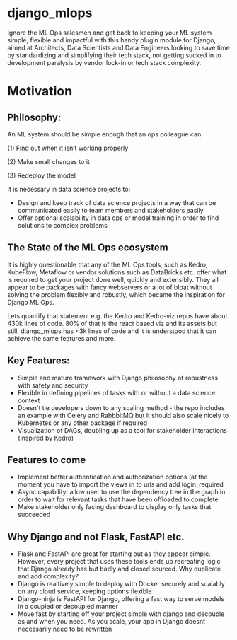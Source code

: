 # django_mlops

Ignore the ML Ops salesmen and get back to keeping your ML system simple, flexible and impactful with this handy plugin module for Django, aimed at Architects, Data Scientists and Data Engineers looking to save time by standardizing and simplifying their tech stack, not getting sucked in to development paralysis by vendor lock-in or tech stack complexity.

# Motivation

## Philosophy:

An ML system should be simple enough that an ops colleague can 

(1) Find out when it isn’t working properly

(2) Make small changes to it

(3) Redeploy the model

It is necessary in data science projects to:

- Design and keep track of data science projects in a way that can be communicated easily to team members and stakeholders easily
- Offer optional scalability in data ops or model training in order to find solutions to complex problems
  
## The State of the ML Ops ecosystem
It is highly questionable that any of the ML Ops tools, such as Kedro, KubeFlow, Metaflow or vendor solutions such as DataBricks etc. offer what is required to get your project done well, quickly and extensibly. They all appear to be packages with fancy webservers or a lot of bloat without solving the problem flexibly and robustly, which became the inspiration for Django ML Ops.

Lets quantify that statement e.g. the Kedro and Kedro-viz repos have about 430k lines of code. 80% of that is the react based viz and its assets but still, django_mlops has <3k lines of code and it is understood that it can achieve the same features and more.

## Key Features:
- Simple and mature framework with Django philosophy of robustness with safety and security
- Flexible in defining pipelines of tasks with or without a data science context
- Doesn't tie developers down to any scaling method - the repo includes an example with Celery and RabbbitMQ but it should also scale nicely to Kubernetes or any other package if required
- Visualization of DAGs, doubling up as a tool for stakeholder interactions (inspired by Kedro)

 ## Features to come
 - Implement better authentication and authorization options (at the moment you have to import the views in to urls and add login_required
 - Async capability: allow user to use the dependency tree in the graph in order to wait for relevant tasks that have been offloaded to complete
 - Make stakeholder only facing dashboard to display only tasks that succeeded


## Why Django and not Flask, FastAPI etc.
- Flask and FastAPI are great for starting out as they appear simple. However, every project that uses these tools ends up recreating logic that Django already has but badly and closed sourced. Why duplicate and add complexity?
- Django is realtively simple to deploy with Docker securely and scalably on any cloud service, keeping options flexible
- Django-ninja is FastAPI for Django, offering a fast way to serve models in a coupled or decoupled manner
- Move fast by starting off your project simple with django and decouple as and when you need. As you scale, your app in Django doesnt necessarily need to be rewritten

